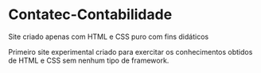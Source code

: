 # Contatec-Contabilidade
Site criado apenas com HTML e CSS puro com fins didáticos

Primeiro site experimental criado para exercitar os conhecimentos obtidos de HTML e CSS sem nenhum tipo de framework.

